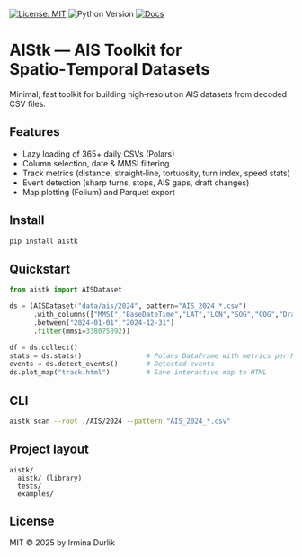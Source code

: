 [![License: MIT](https://img.shields.io/badge/License-MIT-yellow.svg)](LICENSE)
![Python Version](https://img.shields.io/badge/python-3.9%2B-blue)
[![Docs](https://img.shields.io/badge/docs-online-blue.svg)](https://irmina-d.github.io/AIStk/)
# AIStk — AIS Toolkit for Spatio‑Temporal Datasets

Minimal, fast toolkit for building high‑resolution AIS datasets from decoded CSV files.

## Features
- Lazy loading of 365+ daily CSVs (Polars)
- Column selection, date & MMSI filtering
- Track metrics (distance, straight‑line, tortuosity, turn index, speed stats)
- Event detection (sharp turns, stops, AIS gaps, draft changes)
- Map plotting (Folium) and Parquet export

## Install
```bash
pip install aistk
```

## Quickstart
```python
from aistk import AISDataset

ds = (AISDataset("data/ais/2024", pattern="AIS_2024_*.csv")
      .with_columns(["MMSI","BaseDateTime","LAT","LON","SOG","COG","Draft"])
      .between("2024-01-01","2024-12-31")
      .filter(mmsi=338075892))

df = ds.collect()
stats = ds.stats()                # Polars DataFrame with metrics per MMSI
events = ds.detect_events()       # Detected events
ds.plot_map("track.html")         # Save interactive map to HTML
```

## CLI
```bash
aistk scan --root ./AIS/2024 --pattern "AIS_2024_*.csv"                --from 2024-01-01 --to 2024-12-31                --mmsi 338075892                --cols MMSI,BaseDateTime,LAT,LON,SOG,COG,Draft                --to-parquet out/ais.parquet --html out/track.html
```

## Project layout
```
aistk/
  aistk/ (library)
  tests/
  examples/
```

## License
MIT © 2025 by Irmina Durlik
